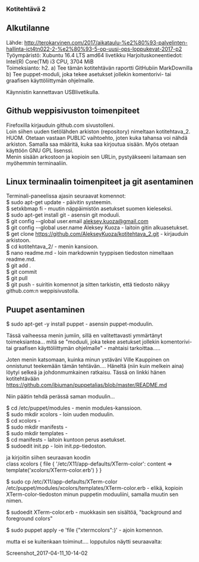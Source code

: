 ### Kotitehtävä 2 

## Alkutilanne  

Lähde: http://terokarvinen.com/2017/aikataulu-%e2%80%93-palvelinten-hallinta-ict4tn022-2-%e2%80%93-5-op-uusi-ops-loppukevat-2017-p2  
Työympäristö:  Xubuntu 16.4 LTS amd64 livetikku 
Harjoituskoneentiedot: Intel(R) Core(TM) i3 CPU, 3704 MiB  
Toimeksianto: 
h2. 
a) Tee tämän kotitehtävän raportti GitHubiin MarkDownilla
b) Tee puppet-moduli, joka tekee asetukset jollekin komentorivi- tai graafisen käyttöliittymän ohjelmalle.



Käynnistin kannettavan USBlivetikulla.  

## Github weppisivuston toimenpiteet

Firefoxilla kirjauduin github.com sivustolleni.  
Loin siihen uuden tietölähden arkiston (repository) nimeltaan kotitehtava_2.  
HUOM. Otetaan vastaan PUBLIC vaihtoehto, joten kuka tahansa voi nähdä 
arkiston. Samalla saa määritä, kuka saa kirjoutua sisään. Myös otetaan 
käyttöön GNU GPL lisenssi.   
Menin sisään arkostoon ja kopioin sen URLin, pystyäkseeni laitamaan sen 
myöhemmin terminaaliin.  

## Linux terminaalin toimenpiteet ja git asentaminen

Terminali-paneelissa ajasin seuraavat komennot:  
$ sudo apt-get update - päivitin systeemin.  
$ setxkbmap fi - muutin näppäimistön asetukset suomen kieleseksi.  
$ sudo apt-get install git - asensin git moduuli.  
$ git config --global user.email aleksey.kuoza@gmail.com  
$ git config --global user.name Aleksey Kuoza - laitoin gitin alkuasetukset.  
$ get clone https://github.com/AlekseyKuoza/kotitehtava_2.git - kirjauduin arkistoon.  
$ cd kotitehtava_2/ - menin kansioon.  
$ nano readme.md - loin markdownin tyyppisen tiedoston nimeltaan readme.md.  
$ git add .  
$ git commit  
$ git pull  
$ git push - suiritin komennot ja sitten tarkistin, että tiedosto näkyy github.com:n weppisivustolla.  

## Puupet asentaminen

$ sudo apt-get -y install puppet - asensin puppet-moduulin.  

Tässä vaiheessa menin jumiin, sillä en valitettavasti ymmärtänyt toimeksiantoa... mitä se "moduuli, joka tekee asetukset jollekin komentorivi- tai graafisen käyttöliittymän ohjelmalle" - mahtaisi tarkoittaa..... 

Joten menin katsomaan, kuinka minun ystäväni Ville Kauppinen on onnistunut teekemään tämän tehtävän.... Häneltä (niin kuin melkein aina) löytyi selkeä ja johdonmumkainen ratkaisu. Tässä on linkki hänen kotitehtävään https://github.com/ibiuman/puppetalias/blob/master/README.md   

Niin päätin tehdä perässä saman moduulin... 

$ cd /etc/puppet/modules - menin modules-kanssioon.   
$ sudo mkdir xcolors - loin uuden moduulin.    
$ cd xcolors -   
$ sudo mkdir manifests -   
$ sudo mkdir templates -   
$ cd manifests - laitoin kuntoon perus asetukset.   
$ sudoedit init.pp - loin init.pp-tiedoston.   

ja kirjoitin siihen seuraavan koodin    
class xcolors {
        file { '/etc/X11/app-defaults/XTerm-color':
                content => template('xcolors/XTerm-color.erb')
        }
}

$ sudo cp /etc/X11/app-defaults/XTerm-color /etc/puppet/modules/xcolors/templates/XTerm-color.erb  - elikä, kopioin XTerm-color-tiedoston minun puppetin moduuliini, samalla muutin sen nimen. 

$ sudoedit XTerm-color.erb - muokkasin sen sisältöä, "background and foreground colors" 

$ sudo puppet apply -e 'file {"xtermcolors":}' - ajoin komennon.

mutta ei se kuitenkaan toiminut.... lopputulos näytti seuraavalta:  

Screenshot_2017-04-11_10-14-02





